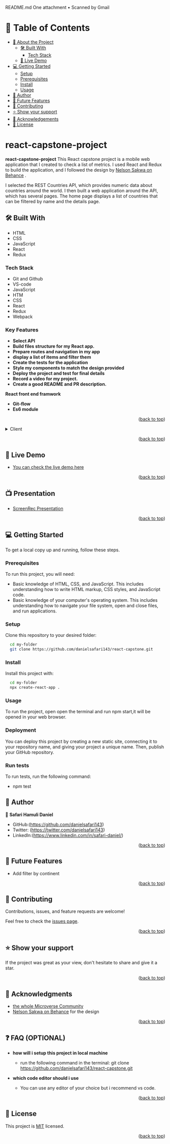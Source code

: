 README.md
One attachment
• Scanned by Gmail
<a name="readme-top"></a>

<!-- TABLE OF CONTENTS -->

# 📗 Table of Contents

- [📖 About the Project](#about-project)
  - [🛠 Built With](#built-with)
    - [Tech Stack](#tech-stack)
  - [🚀 Live Demo](#live-demo)
- [💻 Getting Started](#getting-started)
  - [Setup](#setup)
  - [Prerequisites](#prerequisites)
  - [Install](#install)
  - [Usage](#usage)
- [👥 Author](#author)
- [🔭 Future Features](#future-features)
- [🤝 Contributing](#contributing)
- [⭐️ Show your support](#support)
- [🙏 Acknowledgements](#acknowledgements)
- [📝 License](#license)

<!-- PROJECT DESCRIPTION -->

# react-capstone-project <a name="about-project"></a>

**react-capstone-project** This React capstone project is a mobile web application that I created to check a list of metrics. I used React and Redux to build the application, and I followed the design by [Nelson Sakwa on Behance](https://www.behance.net/gallery/31579789/Ballhead-App-(Free-PSDs)) .

I selected the REST Countries API, which provides numeric data about countries around the world. I then built a web application around the API, which has several pages. The home page displays a list of countries that can be filtered by name and the details page.

## 🛠 Built With <a name="built-with"></a>
- HTML
- CSS
- JavaScript
- React
- Redux

### Tech Stack <a name="tech-stack"></a>
- Git and Github
- VS-code
- JavaScript
- HTM
- CSS
- React
- Redux
- Webpack

### Key Features <a name="key-features"></a>

- **Select API**
- **Build files structure for my React app.** 
- **Prepare routes and navigation in my app**
- **display a list of items and filter them**
- **Create the tests for the application**
- **Style my components to match the design provided**
- **Deploy the project and test for final details**
- **Record a video for my project.**
- **Create a good README and PR description.**


**React front end framwork**
- **Git-flow**
- **Es6 module**

<p align="right">(<a href="#readme-top">back to top</a>)</p>

<details>
  <summary>Client</summary>
  <ul>
    <li><a href="https://developer.mozilla.org/es/docs/Web/React">React</a></li>
    <li><a href="https://developer.mozilla.org/es/docs/Web/HTML">HTML</a></li>
    <li><a href="https://developer.mozilla.org/es/docs/Web/CSS">CSS</a></li>
    <li><a href="https://developer.mozilla.org/es/docs/Web/CSS">JavaScript</a></li>
  </ul>
</details>
 
<p align="right">(<a href="#readme-top">back to top</a>)</p>

## 🚀 Live Demo <a name="live-demo"></a>

- [You can check the live demo here]([https://countries-cf1d.onrender.com](https://www.loom.com/share/87441e70ccce4f54a7fcc6deac1675a1?sid=ac49f219-0e43-4616-84e5-a162240556e9))

<p align="right">(<a href="#readme-top">back to top</a>)</p>

## 📺 Presentation <a name="presentation"></a>
- [ScreenRec Presentation](https://www.loom.com/share/7b3d872fbbb8422ab34d7604614f0c61?sid=fc6b615c-2048-4e89-b6b8-2f49f97f2439)

<p align="right">(<a href="#readme-top">back to top</a>)</p>
 
## 💻 Getting Started <a name="getting-started"></a>
 
To get a local copy up and running, follow these steps.
 
### Prerequisites
 
To run this project, you will need:
 
- Basic knowledge of HTML, CSS, and JavaScript. This includes understanding how to write HTML markup, CSS styles, and JavaScript code.
- Basic knowledge of your computer's operating system. This includes understanding how to navigate your file system, open and close files, and run applications.
 
### Setup
 
Clone this repository to your desired folder:
 
```sh
  cd my-folder
  git clone https://github.com/danielsafari143/react-capstone.git
```
 
### Install
 
Install this project with:
 
```sh
  cd my-folder
  npx create-react-app .
```
### Usage
 
To run the project, open open the terminal and run npm start,it will be opened in your web browser.

### Deployment
You can deploy this project by creating a new static site, connecting it to your repository name, and giving your project a unique name. Then, publish your GitHub repository.

### Run tests
To run tests, run the following command:
- npm test
 
## 👥 Author <a name="author"></a>

👤 **Safari Hamuli Daniel**

- GitHub:(https://github.com/danielsafari143)
- Twitter: (https://twitter.com/danielsafari143)
- LinkedIn:(https://www.linkedin.com/in/safari-daniel/)

<p align="right">(<a href="#readme-top">back to top</a>)</p>
 
## 🔭 Future Features <a name="future-features"></a>
- Add filter by continent
 
<p align="right">(<a href="#readme-top">back to top</a>)</p>

## 🤝 Contributing <a name="contributing"></a>

Contributions, issues, and feature requests are welcome!

Feel free to check the [issues page](https://github.com/danielsafari143/react-capstone/issues).

<p align="right">(<a href="#readme-top">back to top</a>)</p>
 
## ⭐️ Show your support <a name="support"></a>
 
If the project was great as your view, don't hesitate to share and give it a star.
 
<p align="right">(<a href="#readme-top">back to top</a>)</p>
 
## 🙏 Acknowledgments <a name="acknowledgements"></a>
 
- [the whole Microverse Community](https://www.microverse.org/)
- [Nelson Sakwa on Behance](https://www.behance.net/gallery/31579789/Ballhead-App-(Free-PSDs)) for the design

<p align="right">(<a href="#readme-top">back to top</a>)</p>
 
 ## ❓ FAQ (OPTIONAL) <a name="faq"></a>

- **how will i setup this project in local machine**

  - run the following command in the terminal: git clone https://github.com/danielsafari143/react-capstone.git

- **which code editor should i use**

  - You can use any editor of your choice but i recommend vs code.

<p align="right">(<a href="#readme-top">back to top</a>)</p>
 
## 📝 License <a name="license"></a>

This project is [MIT](./LICENSE) licensed.
 
<p align="right">(<a href="#readme-top">back to top</a>)</p>
